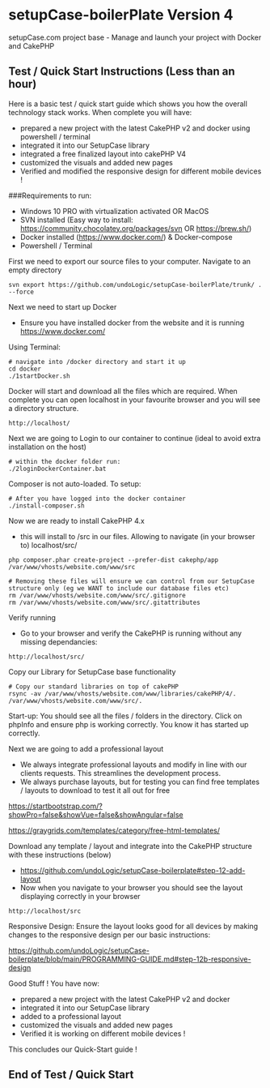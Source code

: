 # setupCase-boilerPlate Version 4
setupCase.com project base - Manage and launch your project with Docker and CakePHP

## Test / Quick Start Instructions (Less than an hour)

Here is a basic test / quick start guide which shows you how the overall technology stack works.
When complete you will have:
- prepared a new project with the latest CakePHP v2 and docker using powershell / terminal
- integrated it into our SetupCase library
- integrated a free finalized layout into cakePHP V4
- customized the visuals and added new pages
- Verified and modified the responsive design for different mobile devices !

###Requirements to run:
- Windows 10 PRO with virtualization activated OR MacOS
- SVN installed (Easy way to install: https://community.chocolatey.org/packages/svn OR https://brew.sh/)
- Docker installed (https://www.docker.com/) & Docker-compose
- Powershell / Terminal

First we need to export our source files to your computer. Navigate to an empty directory
```angular2html
svn export https://github.com/undoLogic/setupCase-boilerPlate/trunk/ . --force
```

Next we need to start up Docker

- Ensure you have installed docker from the website and it is running https://www.docker.com/

Using Terminal: 
```angular2html
# navigate into /docker directory and start it up
cd docker
./1startDocker.sh
```

Docker will start and download all the files which are required. When complete you can open localhost in your favourite browser and you will see a directory structure.

```angular2html
http://localhost/
```

Next we are going to Login to our container to continue (ideal to avoid extra installation on the host)
```angular2html
# within the docker folder run:
./2loginDockerContainer.bat
```

Composer is not auto-loaded. To setup:
```angular2html
# After you have logged into the docker container
./install-composer.sh
```

Now we are ready to install CakePHP 4.x
- this will install to /src in our files. Allowing to navigate (in your browser to) localhost/src/
```angular2html
php composer.phar create-project --prefer-dist cakephp/app /var/www/vhosts/website.com/www/src

# Removing these files will ensure we can control from our SetupCase structure only (eg we WANT to include our database files etc)
rm /var/www/vhosts/website.com/www/src/.gitignore
rm /var/www/vhosts/website.com/www/src/.gitattributes
```

Verify running
- Go to your browser and verify the CakePHP is running without any missing dependancies:
```angular2html
http://localhost/src/
```

Copy our Library for SetupCase base functionality
```angular2html
# Copy our standard libraries on top of cakePHP
rsync -av /var/www/vhosts/website.com/www/libraries/cakePHP/4/. /var/www/vhosts/website.com/www/src/.
```

Start-up: You should see all the files / folders in the directory. Click on phpInfo and ensure php is working correctly. You know it has started up correctly.

Next we are going to add a professional layout
- We always integrate professional layouts and modify in line with our clients requests. This streamlines the development process.
- We always purchase layouts, but for testing you can find free templates / layouts to download to test it all out for free

https://startbootstrap.com/?showPro=false&showVue=false&showAngular=false

https://graygrids.com/templates/category/free-html-templates/

Download any template / layout and integrate into the CakePHP structure with these instructions (below)
- https://github.com/undoLogic/setupCase-boilerplate#step-12-add-layout
- Now when you navigate to your browser you should see the layout displaying correctly in your browser

```angular2html
http://localhost/src
```

Responsive Design: Ensure the layout looks good for all devices by making changes to the responsive design per our basic instructions:

https://github.com/undoLogic/setupCase-boilerplate/blob/main/PROGRAMMING-GUIDE.md#step-12b-responsive-design

Good Stuff ! You have now:
- prepared a new project with the latest CakePHP v2 and docker
- integrated it into our SetupCase library
- added to a professional layout
- customized the visuals and added new pages
- Verified it is working on different mobile devices !

This concludes our Quick-Start guide !

## End of Test / Quick Start